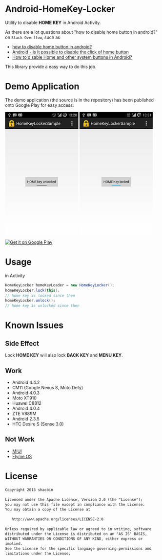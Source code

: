Android-HomeKey-Locker
======================
Utility to disable **HOME KEY** in Android Activity.

As there are a lot questions about "how to disable home button in android?" on `Stack Overflow`, such as

* [how to disable home button in android?](http://stackoverflow.com/questions/17183905/how-to-disable-home-button-in-android)
* [Android - Is It possible to disable the click of home button](http://stackoverflow.com/questions/2162182/android-is-it-possible-to-disable-the-click-of-home-button)
* [How to disable Home and other system buttons in Android?](http://stackoverflow.com/questions/17549478/how-to-disable-home-and-other-system-buttons-in-android)

This library provide a easy way to do this job.

Demo Application
================
The demo application (the source is in the repository) has been published onto Google Play for easy access:

![Android-HomeKey-Locker Sample Screenshots!][1]    ![Android-HomeKey-Locker Sample Screenshots!][2]

[![Get it on Google Play](http://www.android.com/images/brand/get_it_on_play_logo_small.png)][3]

Usage
=====
in Activity

```java
HomeKeyLocker homeKeyLoader = new HomeKeyLocker();
homeKeyLocker.lock(this);
// home key is locked since then
homeKeyLocker.unlock();
// home key is unlocked since then
```

Known Issues
============

Side Effect
-----------
Lock **HOME KEY**  will also lock **BACK KEY** and **MENU KEY**.


Work
----
* Android 4.4.2
 * CM11 (Google Nexus S, Moto Defy)
* Android 4.0.3
 * Moto XT910
 * Huawei C8812
* Android 4.0.4
 * ZTE V889M
* Android 2.3.5
 * HTC Desire S (Sense 3.0)

Not Work
--------
* [MIUI](http://www.miui.com/)
* [Flyme OS](http://flyme.meizu.com/flysys/en/system.jsp)

License
=======

    Copyright 2013 shaobin

    Licensed under the Apache License, Version 2.0 (the "License");
    you may not use this file except in compliance with the License.
    You may obtain a copy of the License at

       http://www.apache.org/licenses/LICENSE-2.0

    Unless required by applicable law or agreed to in writing, software
    distributed under the License is distributed on an "AS IS" BASIS,
    WITHOUT WARRANTIES OR CONDITIONS OF ANY KIND, either express or implied.
    See the License for the specific language governing permissions and
    limitations under the License.

 [1]: HomeLockerSample/art/device-home-key-unlocked-half.png
 [2]: HomeLockerSample/art/device-home-key-locked-half.png
 [3]: https://play.google.com/store/apps/details?id=io.github.homelocker.app
